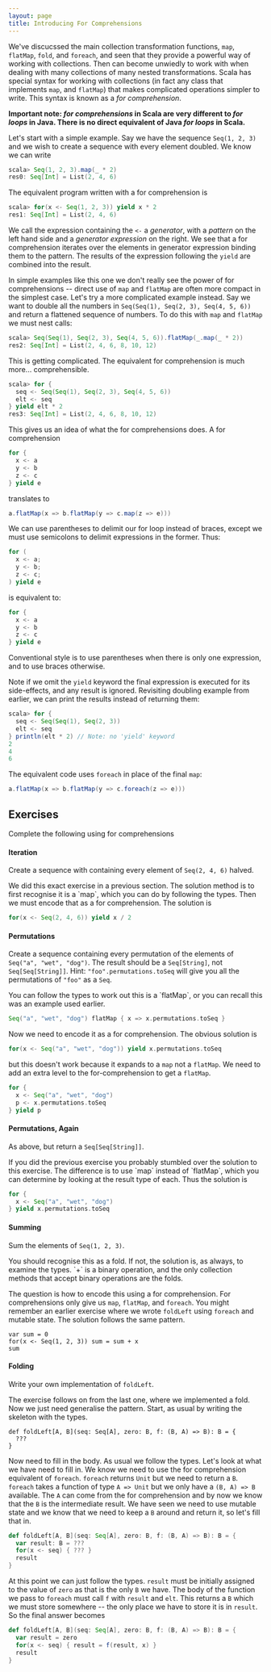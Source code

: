 ```yaml
---
layout: page
title: Introducing For Comprehensions
---
```


We've discucssed the main collection transformation functions, `map`, `flatMap`, `fold`, and `foreach`, and seen that they provide a powerful way of working with collections. Then can become unwiedly to work with when dealing with many collections of many nested transformations. Scala has special syntax for working with collections (in fact any class that implements `map`, and `flatMap`) that makes complicated operations simpler to write. This syntax is known as a *for comprehension*.

**Important note: *for comprehensions* in Scala are very different to *for loops* in Java. There is no direct equivalent of Java *for loops* in Scala.**

Let's start with a simple example. Say we have the sequence `Seq(1, 2, 3)` and we wish to create a sequence with every element doubled. We know we can write

~~~ scala
scala> Seq(1, 2, 3).map(_ * 2)
res0: Seq[Int] = List(2, 4, 6)
~~~

The equivalent program written with a for comprehension is

~~~ scala
scala> for(x <- Seq(1, 2, 3)) yield x * 2
res1: Seq[Int] = List(2, 4, 6)
~~~

We call the expression containing the `<-` a *generator*, with a *pattern* on the left hand side and a *generator expression* on the right. We see that a for comprehension iterates over the elements in generator expression binding them to the pattern. The results of the expression following the `yield` are combined into the result.

In simple examples like this one we don't really see the power of for comprehensions -- direct use of `map` and `flatMap` are often more compact in the simplest case. Let's try a more complicated example instead. Say we want to double all the numbers in `Seq(Seq(1), Seq(2, 3), Seq(4, 5, 6))` and return a flattened sequence of numbers. To do this with `map` and `flatMap` we must nest calls:

~~~ scala
scala> Seq(Seq(1), Seq(2, 3), Seq(4, 5, 6)).flatMap(_.map(_ * 2))
res2: Seq[Int] = List(2, 4, 6, 8, 10, 12)
~~~

This is getting complicated. The equivalent for comprehension is much more... comprehensible.

~~~ scala
scala> for {
  seq <- Seq(Seq(1), Seq(2, 3), Seq(4, 5, 6))
  elt <- seq
} yield elt * 2
res3: Seq[Int] = List(2, 4, 6, 8, 10, 12)
~~~

This gives us an idea of what the for comprehensions does. A for comprehension

~~~ scala
for {
  x <- a
  y <- b
  z <- c
} yield e
~~~

translates to

~~~ scala
a.flatMap(x => b.flatMap(y => c.map(z => e)))
~~~

We can use parentheses to delimit our for loop instead of braces, except we must use semicolons to delimit expressions in the former. Thus:

~~~ scala
for (
  x <- a;
  y <- b;
  z <- c;
) yield e
~~~

is equivalent to:

~~~ scala
for {
  x <- a
  y <- b
  z <- c
} yield e
~~~

Conventional style is to use parentheses when there is only one expression, and to use braces otherwise.

Note if we omit the `yield` keyword the final expression is executed for its side-effects, and any result is ignored. Revisiting doubling example from earlier, we can print the results instead of returning them:

~~~ scala
scala> for {
  seq <- Seq(Seq(1), Seq(2, 3))
  elt <- seq
} println(elt * 2) // Note: no 'yield' keyword
2
4
6
~~~

The equivalent code uses `foreach` in place of the final `map`:

~~~ scala
a.flatMap(x => b.flatMap(y => c.foreach(z => e)))
~~~

## Exercises

Complete the following using for comprehensions

#### Iteration

Create a sequence with containing every element of `Seq(2, 4, 6)` halved.

<div class="solution">
We did this exact exercise in a previous section. The solution method is to first recognise it is a `map`, which you can do by following the types. Then we must encode that as a for comprehension. The solution is

~~~ scala
for(x <- Seq(2, 4, 6)) yield x / 2
~~~
</div>

#### Permutations

Create a sequence containing every permutation of the elements of `Seq("a", "wet", "dog")`. The result should be a `Seq[String]`, not `Seq[Seq[String]]`. Hint: `"foo".permutations.toSeq` will give you all the permutations of `"foo"` as a `Seq`.

<div class="solution">
You can follow the types to work out this is a `flatMap`, or you can recall this was an example used earlier.

~~~ scala
Seq("a", "wet", "dog") flatMap { x => x.permutations.toSeq }
~~~

Now we need to encode it as a for comprehension. The obvious solution is

~~~ scala
for(x <- Seq("a", "wet", "dog")) yield x.permutations.toSeq
~~~

but this doesn't work because it expands to a `map` not a `flatMap`. We need to add an extra level to the for-comprehension to get a `flatMap`.

~~~ scala
for {
  x <- Seq("a", "wet", "dog")
  p <- x.permutations.toSeq
} yield p
~~~
</div>

#### Permutations, Again

As above, but return a `Seq[Seq[String]]`.

<div class="solution">
If you did the previous exercise you probably stumbled over the solution to this exercise. The difference is to use `map` instead of `flatMap`, which you can determine by looking at the result type of each. Thus the solution is

~~~ scala
for {
  x <- Seq("a", "wet", "dog")
} yield x.permutations.toSeq
~~~
</div>

#### Summing

Sum the elements of `Seq(1, 2, 3)`.

<div class="solution">
You should recognise this as a fold. If not, the solution is, as always, to examine the types. `+` is a binary operation, and the only collection methods that accept binary operations are the folds.

The question is how to encode this using a for comprehension. For comprehensions only give us `map`, `flatMap`, and `foreach`. You might remember an earlier exercise where we wrote `foldLeft` using `foreach` and mutable state. The solution follows the same pattern.

~~~
var sum = 0
for(x <- Seq(1, 2, 3)) sum = sum + x
sum
~~~
</div>

#### Folding

Write your own implementation of `foldLeft`.

<div class="solution">
The exercise follows on from the last one, where we implemented a fold. Now we just need generalise the pattern. Start, as usual by writing the skeleton with the types.

~~~
def foldLeft[A, B](seq: Seq[A], zero: B, f: (B, A) => B): B = {
  ???
}
~~~

Now need to fill in the body. As usual we follow the types. Let's look at what we have need to fill in. We know we need to use the for comprehension equivalent of `foreach`. `foreach` returns `Unit` but we need to return a `B`. `foreach` takes a function of type `A => Unit` but we only have a `(B, A) => B` available. The `A` can come from the for comprehension and by now we know that the `B` is the intermediate result. We have seen we need to use mutable state and we know that we need to keep a `B` around and return it, so let's fill that in.

~~~ scala
def foldLeft[A, B](seq: Seq[A], zero: B, f: (B, A) => B): B = {
  var result: B = ???
  for(x <- seq) { ??? }
  result
}
~~~

At this point we can just follow the types. `result` must be initially assigned to the value of `zero` as that is the only `B` we have. The body of the function we pass to `foreach` must call `f` with `result` and `elt`. This returns a `B` which we must store somewhere -- the only place we have to store it is in `result`. So the final answer becomes

~~~ scala
def foldLeft[A, B](seq: Seq[A], zero: B, f: (B, A) => B): B = {
  var result = zero
  for(x <- seq) { result = f(result, x) }
  result
}
~~~
</div>
